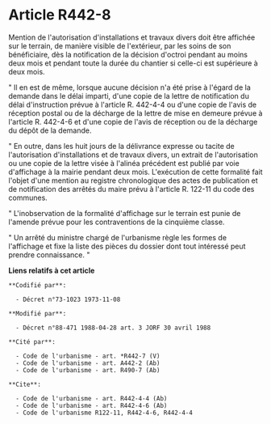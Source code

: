 # Article R442-8

Mention de l'autorisation d'installations et travaux divers doit être affichée sur le terrain, de manière visible de
l'extérieur, par les soins de son bénéficiaire, dès la notification de la décision d'octroi pendant au moins deux mois et
pendant toute la durée du chantier si celle-ci est supérieure à deux mois.

" Il en est de même, lorsque aucune décision n'a été prise à l'égard de la demande dans le délai imparti, d'une copie de la
lettre de notification du délai d'instruction prévue à l'article R. 442-4-4 ou d'une copie de l'avis de réception postal ou
de la décharge de la lettre de mise en demeure prévue à l'article R. 442-4-6 et d'une copie de l'avis de réception ou de la
décharge du dépôt de la demande.

" En outre, dans les huit jours de la délivrance expresse ou tacite de l'autorisation d'installations et de travaux divers,
un extrait de l'autorisation ou une copie de la lettre visée à l'alinéa précédent est publié par voie d'affichage à la mairie
pendant deux mois. L'exécution de cette formalité fait l'objet d'une mention au registre chronologique des actes de
publication et de notification des arrêtés du maire prévu à l'article R. 122-11 du code des communes.

" L'inobservation de la formalité d'affichage sur le terrain est punie de l'amende prévue pour les contraventions de la
cinquième classe.

" Un arrêté du ministre chargé de l'urbanisme règle les formes de l'affichage et fixe la liste des pièces du dossier dont
tout intéressé peut prendre connaissance. "

**Liens relatifs à cet article**

	**Codifié par**:

	  - Décret n°73-1023 1973-11-08

	**Modifié par**:

	  - Décret n°88-471 1988-04-28 art. 3 JORF 30 avril 1988

	**Cité par**:

	  - Code de l'urbanisme - art. *R442-7 (V)
	  - Code de l'urbanisme - art. A442-2 (Ab)
	  - Code de l'urbanisme - art. R490-7 (Ab)

	**Cite**:

	  - Code de l'urbanisme - art. R442-4-4 (Ab)
	  - Code de l'urbanisme - art. R442-4-6 (Ab)
	  - Code de l'urbanisme R122-11, R442-4-6, R442-4-4
